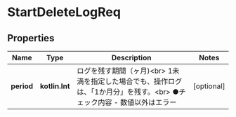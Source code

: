 
# StartDeleteLogReq

## Properties
Name | Type | Description | Notes
------------ | ------------- | ------------- | -------------
**period** | **kotlin.Int** | ログを残す期間（ヶ月)&lt;br&gt; 1未満を指定した場合でも、操作ログは、「1か月分」を残す。&lt;br&gt; ●チェック内容   - 数値以外はエラー |  [optional]



